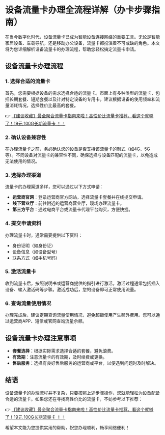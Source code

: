 # 设备流量卡办理全流程详解（办卡步骤指南）

在当今数字化时代，设备流量卡已成为智能设备连接网络的重要工具。无论是智能家居设备、车载导航，还是移动办公设备，流量卡都扮演着不可或缺的角色。本文将为您详细解析设备流量卡的办理流程，帮助您轻松搞定流量卡申请。

## 设备流量卡办理流程

### 1. 选择合适的流量卡
首先，您需要根据设备的需求选择合适的流量卡。市面上有多种类型的流量卡，包括长期套餐、短期套餐以及针对特定设备的专用卡。建议根据设备的使用频率和流量消耗情况，选择性价比最高的套餐。

👉 [【建议收藏】最全聚合流量卡指南来啦！高性价比流量卡推荐，看这个就够了！19元 100G长期流量卡 ！！](https://bit.ly/Liuliangka)

### 2. 确认设备兼容性
在办理流量卡之前，务必确认您的设备是否支持该流量卡的制式（如4G、5G等）。不同设备对流量卡的兼容性不同，确保选择与设备匹配的流量卡，以免造成无法使用的情况。

### 3. 选择办理渠道
流量卡的办理渠道多样，您可以通过以下方式申请：
- **运营商官网**：登录运营商官方网站，选择流量卡套餐并在线提交申请。
- **线下营业厅**：前往附近的运营商营业厅，现场办理流量卡。
- **第三方平台**：通过电商平台或流量卡代理平台购买，方便快捷。

### 4. 提交申请资料
办理流量卡时，通常需要提供以下资料：
- 身份证明（如身份证）
- 设备信息（如设备型号）
- 联系方式（如手机号码）

### 5. 激活流量卡
收到流量卡后，按照说明书或运营商提供的指引进行激活。激活过程通常包括插入设备、输入激活码等步骤。激活成功后，您的设备即可正常使用流量。

### 6. 查询流量使用情况
办理完成后，建议定期查询流量使用情况，避免超额使用产生额外费用。您可以通过运营商APP、短信或官网查询流量余额。

## 设备流量卡办理注意事项
- **套餐选择**：根据实际需求选择合适的套餐，避免浪费。
- **有效期**：注意流量卡的有效期，及时续费或更换。
- **售后服务**：选择有良好售后服务的运营商或平台，以便遇到问题时及时解决。

## 结语
设备流量卡的办理流程并不复杂，只要按照上述步骤操作，您就能轻松为设备配备合适的流量卡。如果您还在寻找高性价比的流量卡，不妨参考以下推荐：

👉 [【建议收藏】最全聚合流量卡指南来啦！高性价比流量卡推荐，看这个就够了！19元 100G长期流量卡 ！！](https://bit.ly/Liuliangka)

希望本文能为您提供实用的帮助，祝您办理顺利，畅享网络便利！